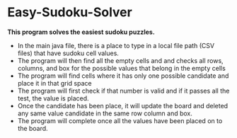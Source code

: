 # Easy-Sudoku-Solver
**This program solves the easiest sudoku puzzles.** 

- In the main java file, there is a place to type in a local file path (CSV files) that have sudoku cell values. 
- The program will then find all the empty cells and and checks all rows, columns, and box for the possible values that belong in the empty cells
- The program will find cells where it has only one possible candidate and place it in that grid space
- The program will first check if that number is valid and if it passes all the test, the value is placed.
- Once the candidate has been place, it will update the board and deleted any same value candidate in the same row column and box.
- The program will complete once all the values have been placed on to the board.
